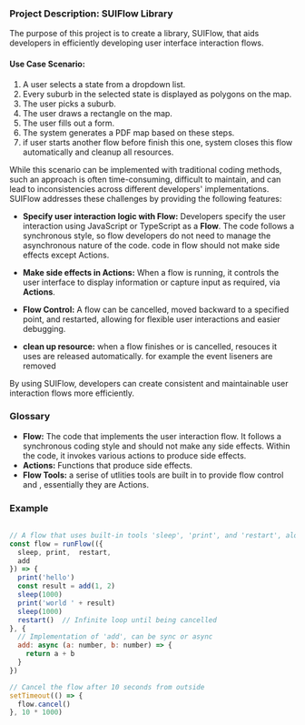 ### Project Description: SUIFlow Library

The purpose of this project is to create a library, SUIFlow, that aids developers in efficiently developing user interface interaction flows.

#### Use Case Scenario:
1. A user selects a state from a dropdown list.
2. Every suburb in the selected state is displayed as polygons on the map.
3. The user picks a suburb.
4. The user draws a rectangle on the map.
5. The user fills out a form.
6. The system generates a PDF map based on these steps. 
7. if user starts another flow before finish this one, system closes this flow automatically and cleanup all resources.

While this scenario can be implemented with traditional coding methods, such an approach is often time-consuming, difficult to maintain, and can lead to inconsistencies across different developers' implementations. SUIFlow addresses these challenges by providing the following features:

- **Specify user interaction logic with Flow:** Developers specify the user interaction using JavaScript or TypeScript as a **Flow**. The code follows a synchronous style, so flow developers do not need to manage the asynchronous nature of the code. code in flow should not make side effects except Actions.

- **Make side effects in Actions:** When a  flow is running, it controls the user interface to display information or capture input as required, via **Actions**.

- **Flow Control:** A flow can be cancelled, moved backward to a specified point, and restarted, allowing for flexible user interactions and easier debugging.

- **clean up resource:** when a flow finishes or is cancelled, resouces it uses are released automatically. for example the event liseners are removed

By using SUIFlow, developers can create consistent and maintainable user interaction flows more efficiently.

### Glossary
- **Flow:** The code that implements the user interaction flow. It follows a synchronous coding style and should not make any side effects. Within the code, it invokes various actions to produce side effects.
- **Actions:** Functions that produce side effects.
- **Flow Tools:** a serise of utlities tools are built in to provide flow control and , essentially they are Actions.

### Example
```javascript
 
// A flow that uses built-in tools 'sleep', 'print', and 'restart', along with a custom Action 'add'.
const flow = runFlow(({ 
  sleep, print,  restart,
  add 
}) => {
  print('hello') 
  const result = add(1, 2) 
  sleep(1000) 
  print('world ' + result) 
  sleep(1000) 
  restart()  // Infinite loop until being cancelled
}, {
  // Implementation of 'add', can be sync or async
  add: async (a: number, b: number) => {
    return a + b 
  }
}) 

// Cancel the flow after 10 seconds from outside
setTimeout(() => {
  flow.cancel() 
}, 10 * 1000) 

```

